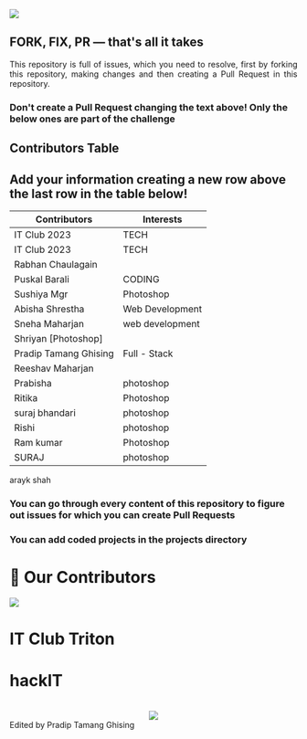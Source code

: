 ![](https://dagshub.com/blog/content/images/2023/09/hf10_banner_1032x600.png)

## FORK, FIX, PR — that's all it takes

<p align="justify">This repository is full of issues, which you need to resolve, first by forking this repository, making changes and then creating a Pull Request in this repository. </p>

### Don't create a Pull Request changing the text above! Only the below ones are part of the challenge

## Contributors Table

## Add your information creating a new row above the last row in the table below!

| Contributors                                           | Interests                |
| ------------------------------------------------------ | ------------------------ |
| IT Club 2023 |TECH|Anushkrit parajuli 1
| IT Club 2023 |TECH|
|Rabhan Chaulagain |                                     | Web Development|
| Puskal Barali |CODING|
| Sushiya Mgr | Photoshop|
| Abisha Shrestha |Web Development|
| Sneha Maharjan |web development|
| Shriyan [Photoshop]
| Pradip Tamang Ghising | Full - Stack |
| Reeshav Maharjan|                                      |Hacking|
| Prabisha |photoshop|
| Ritika |Photoshop|
 |suraj bhandari |photoshop|
| Rishi| photoshop |
| Ram kumar |Photoshop|
|SURAJ|photoshop|
arayk shah

### You can go through every content of this repository to figure out issues for which you can create Pull Requests

### You can add coded projects in the projects directory

# :handshake: Our Contributors

<a href="https://github.com/tic-it/hackIT/graphs/contributors">
  <img src="https://contrib.rocks/image?repo=tic-it/hackIT" />
</a>
  
  # IT Club Triton
  # hackIT
  <br>
<div align ="center">
  <img src = "https://external-content.duckduckgo.com/iu/?u=https%3A%2F%2Fmedia3.giphy.com%2Fmedia%2F26tn33aiTi1jkl6H6%2Fgiphy.gif&f=1&nofb=1&ipt=a126fbf903021ff2f339e7296425747e8ecad4ac3349b0c3dccbfa925ffa213e&ipo=images">
</div>
Edited by Pradip Tamang Ghising
